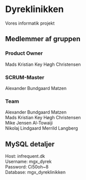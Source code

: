 # Dyreklinikken
Vores informatik projekt

## Medlemmer af gruppen
### Product Owner
Mads Kristian Key Høgh Christensen

### SCRUM-Master
Alexander Bundgaard Matzen

### Team
Alexander Bundgaard Matzen  
Mads Kristian Key Høgh Christensen  
Mike Jensen	Al-Towaiji  
Nikolaj Lindgaard Merrild	Langberg  
  
## MySQL detaljer
Host: infrequent.dk  
Username: mgx_dyrek  
Password: Ci50oh~8  
Database: mgx_dyreklinikken  
